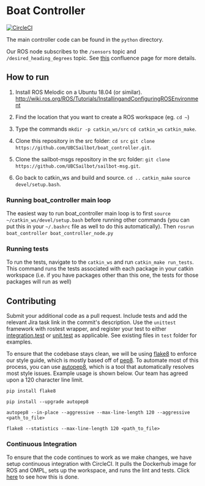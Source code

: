 # Boat Controller

[![CircleCI](https://circleci.com/gh/UBCSailbot/boat_controller.svg?style=svg)](https://circleci.com/gh/UBCSailbot/boat_controller)

The main controller code can be found in the `python` directory.

Our ROS node subscribes to the `/sensors` topic and `/desired_heading_degrees` topic. See [this](https://ubcsailbot.atlassian.net/wiki/spaces/ADA2/pages/1195147292/ROS+Topic+Names) confluence page for more details.

## How to run

1. Install ROS Melodic on a Ubuntu 18.04 (or similar). http://wiki.ros.org/ROS/Tutorials/InstallingandConfiguringROSEnvironment

2. Find the location that you want to create a ROS workspace (eg. `cd ~`)

3. Type the commands `mkdir -p catkin_ws/src` `cd catkin_ws` `catkin_make`.

4. Clone this repository in the src folder: `cd src` `git clone https://github.com/UBCSailbot/boat_controller.git`. 

5. Clone the sailbot-msgs repository in the src folder: `git clone https://github.com/UBCSailbot/sailbot-msg.git`.

6. Go back to catkin\_ws and build and source. `cd ..` `catkin_make` `source devel/setup.bash`.

### Running boat_controller main loop

The easiest way to run boat_controller main loop is to first `source ~/catkin_ws/devel/setup.bash` before running other commands (you can put this in your `~/.bashrc` file as well to do this automatically). Then `rosrun boat_controller boat_controller_node.py`
​

### Running tests

To run the tests, navigate to the `catkin_ws` and run `catkin_make run_tests`. This command runs the tests associated with each package in your catkin workspace (i.e. if you have packages other than this one, the tests for those packages will run as well)

## Contributing
Submit your additional code as a pull request.  Include tests and add the relevant Jira task link in the commit's description. Use the `unittest` framework with rostest wrapper, and register your test to either [integration.test](test/integration.test) or [unit.test](test/unit.test) as applicable. See existing files in `test` folder for examples.

To ensure that the codebase stays clean, we will be using [flake8](https://flake8.pycqa.org/en/latest/) to enforce our style guide, which is mostly based off of [pep8](https://www.python.org/dev/peps/pep-0008/). To automate most of this process, you can use [autopep8](https://github.com/hhatto/autopep8), which is a tool that automatically resolves most style issues. Example usage is shown below. Our team has agreed upon a 120 character line limit.

`pip install flake8`

`pip install --upgrade autopep8`

`autopep8 --in-place --aggressive --max-line-length 120 --aggressive <path_to_file>`

`flake8 --statistics --max-line-length 120 <path_to_file>`

### Continuous Integration

To ensure that the code continues to work as we make changes, we have setup continuous integration with CircleCI. It pulls the Dockerhub image for ROS and OMPL, sets up the workspace, and runs the lint and tests. Click [here](.circleci/config.yml) to see how this is done.
